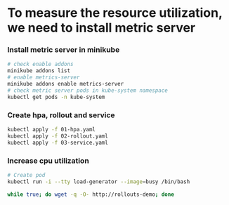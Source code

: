 # To measure the  resource utilization, we need to install metric server
### Install metric server in minikube
```sh
# check enable addons
minikube addons list
# enable metrics-server
minikube addons enable metrics-server
# check metric server pods in kube-system namespace
kubectl get pods -n kube-system
```

### Create hpa, rollout and service
```sh
kubectl apply -f 01-hpa.yaml
kubectl apply -f 02-rollout.yaml
kubectl apply -f 03-service.yaml
```

### Increase cpu utilization
```sh
# Create pod
kubectl run -i --tty load-generator --image=busy /bin/bash

while true; do wget -q -O- http://rollouts-demo; done
```